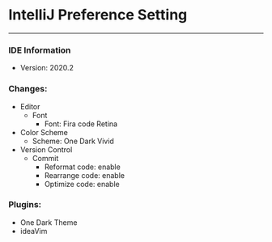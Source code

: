 # IntelliJ Preference Setting
---

### IDE Information
- Version: 2020.2

### Changes:
- Editor
  - Font
    - Font: Fira code Retina
- Color Scheme
  - Scheme: One Dark Vivid
- Version Control
  - Commit
    - Reformat code: enable
    - Rearrange code: enable
    - Optimize code: enable

### Plugins:
- One Dark Theme
- ideaVim